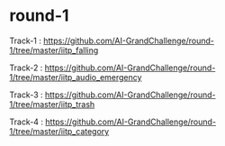 # round-1

Track-1 :  https://github.com/AI-GrandChallenge/round-1/tree/master/iitp_falling

Track-2 : https://github.com/AI-GrandChallenge/round-1/tree/master/iitp_audio_emergency

Track-3 : https://github.com/AI-GrandChallenge/round-1/tree/master/iitp_trash

Track-4 : https://github.com/AI-GrandChallenge/round-1/tree/master/iitp_category
